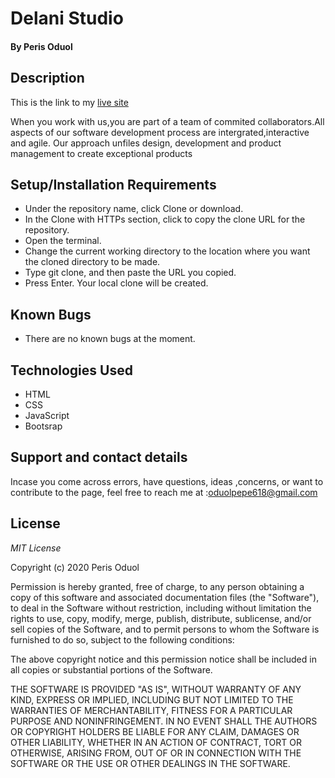 # Delani Studio
#### By **Peris Oduol**
## Description

 This is the link to my [live site]( perisoduol618.github.io/delani-studio/)

 When you work with us,you are part of a team of commited collaborators.All aspects of our software development process are intergrated,interactive and agile.
 Our approach unfiles design, development and product management to create exceptional products
## Setup/Installation Requirements
* Under the repository name, click Clone or download.
* In the Clone with HTTPs section, click  to copy the clone URL for the repository.
* Open the terminal.
* Change the current working directory to the location where you want the cloned directory to be made.
* Type git clone, and then paste the URL you copied.
* Press Enter. Your local clone will be created.
## Known Bugs
* There are no known bugs at the moment.
## Technologies Used
* HTML
* CSS
* JavaScript
* Bootsrap
## Support and contact details
Incase you come across errors, have questions, ideas ,concerns, or want to contribute to the page, feel free to reach me at :oduolpepe618@gmail.com 

## License
*MIT License*

Copyright (c) 2020 Peris Oduol

Permission is hereby granted, free of charge, to any person obtaining a copy
of this software and associated documentation files (the "Software"), to deal
in the Software without restriction, including without limitation the rights
to use, copy, modify, merge, publish, distribute, sublicense, and/or sell
copies of the Software, and to permit persons to whom the Software is
furnished to do so, subject to the following conditions:

The above copyright notice and this permission notice shall be included in all
copies or substantial portions of the Software.

THE SOFTWARE IS PROVIDED "AS IS", WITHOUT WARRANTY OF ANY KIND, EXPRESS OR
IMPLIED, INCLUDING BUT NOT LIMITED TO THE WARRANTIES OF MERCHANTABILITY,
FITNESS FOR A PARTICULAR PURPOSE AND NONINFRINGEMENT. IN NO EVENT SHALL THE
AUTHORS OR COPYRIGHT HOLDERS BE LIABLE FOR ANY CLAIM, DAMAGES OR OTHER
LIABILITY, WHETHER IN AN ACTION OF CONTRACT, TORT OR OTHERWISE, ARISING FROM,
OUT OF OR IN CONNECTION WITH THE SOFTWARE OR THE USE OR OTHER DEALINGS IN THE
SOFTWARE.
